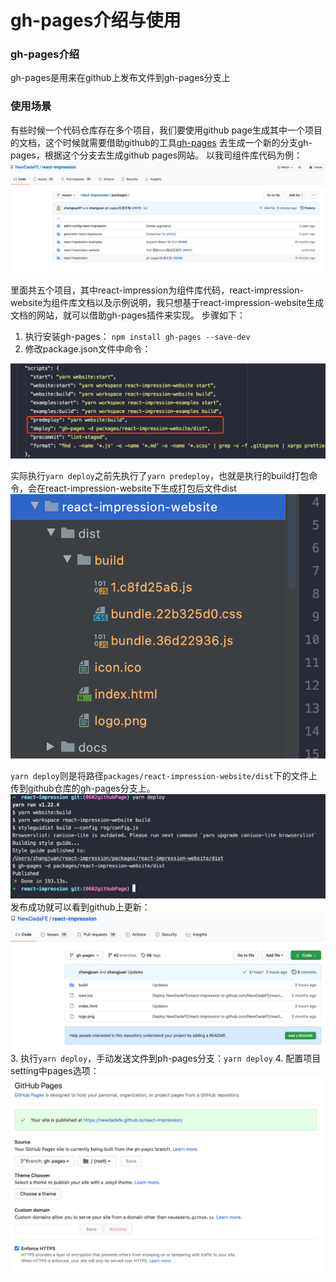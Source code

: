 # gh-pages介绍与使用
  ### gh-pages介绍
  gh-pages是用来在github上发布文件到gh-pages分支上
  
  ### 使用场景
  有些时候一个代码仓库存在多个项目，我们要使用github page生成其中一个项目的文档，这个时候就需要借助github的工具[gh-pages](https://www.npmjs.com/package/gh-pages)
  去生成一个新的分支gh-pages，根据这个分支去生成github pages网站。
  以我司组件库代码为例：
  ![alt](./images/react-impression.png)
  
  里面共五个项目，其中react-impression为组件库代码，react-impression-website为组件库文档以及示例说明，我只想基于react-impression-website生成文档的网站，就可以借助gh-pages插件来实现。
  步骤如下：
  1. 执行安装gh-pages：
    `npm install gh-pages --save-dev`
  2. 修改package.json文件中命令：
  
  ![alt](./images/package.png)
  
  实际执行`yarn deploy`之前先执行了`yarn predeploy`，也就是执行的build打包命令，会在react-impression-website下生成打包后文件dist
   ![alt](./images/dist.png)
   
   `yarn deploy`则是将路径`packages/react-impression-website/dist`下的文件上传到github仓库的gh-pages分支上。
   ![alt](./images/deploy.png)
   发布成功就可以看到github上更新：
   ![alt](./images/gh-pages.png)
  3. 执行`yarn deploy`，手动发送文件到ph-pages分支：`yarn deploy`
  4. 配置项目setting中pages选项：
  ![alt](./images/gh-pages-setting.png)
 
 
 